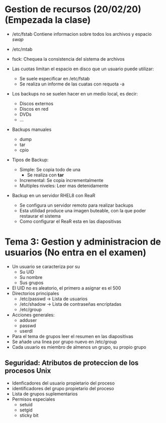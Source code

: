 # Gestion de recursos (20/02/20) (Empezada la clase)

* /etc/fstab Contiene informacion sobre todos los archivos y espacio _swap_
* /etc/mtab
* fsck: Chequea la consistencia del sistema de archivos
* Las cuotas limitan el espacio en disco que un usuario puede utilizar:
	* Se suele especificar en /etc/fstab
	* Se realiza un informe de las cuatas con requota -a
* Los backups no se suelen hacer en un medio local, es decir:
	* Discos externos
	* Discos en red
	* DVDs 
	* ...

* Backups manuales
	* dump
	* tar
	* cpio
	
* Tipos de Backup:
	* Simple: Se copia todo de una
		* Se realiza con __tar__
	* Incremental: Se copia incrementalmente
	* Multiples niveles: Leer mas detenidamente

* Backup en un servidor RHEL8 con ReaR
	* Se configura un servidor remoto para realizar backups
	* Esta utilidad produce una imagen buteable, con la que poder restaurar el sistema
	* Como configurar el ReaR esta en las diapositivas

# Tema 3: Gestion y administracion de usuarios (No entra en el examen)

* Un usuario se caracteriza por su 
	* Su UID
	* Su nombre
	* Sus grupos
* El UID no es aleatorio, el primero a asignar es el 500
* Directorios principales
	* /etc/passwd -> Lista de usuarios
	* /etc/shadow -> Lista de contraseñas encriptadas
	* /etc/group
* Acciones generales:
	* adduser
	* passwd
	* userdl
* Para el tema de grupos leer el resumen en las diapositivas
* Se añade una linea por grupo nuevo en /etc/group
* Cada usuario es miembro de almenos un grupo, su propio grupo

## Seguridad: Atributos de proteccion de los procesos Unix

* Idenficadores del usuario propietario del proceso
* identificadores del grupo propietario del proceso
* Lista de grupos suplementarios
* Permisos especiales
	* setuid
	* setgid
	* sticky bit

